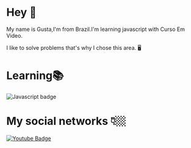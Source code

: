 # Hey 👋

My name is Gusta,I'm from Brazil.I'm learning javascript with Curso Em Video.

I like to solve problems that's why I chose this area. 🖥️

# Learning📚

![Javascript badge](https://img.shields.io/badge/JavaScript-F7DF1E?style=for-the-badge&logo=javascript&logoColor=black)



# My social networks 👇🏼


[![Youtube Badge](https://img.shields.io/badge/-Youtube-FF0000?style=flat-square&labelColor=FF0000&logo=youtube&logoColor=white&link=https://www.youtube.com/channel/UCxA5ltGy-xpwUbonO7hhZuQ)](https://www.youtube.com/channel/UCxA5ltGy-xpwUbonO7hhZuQ)

